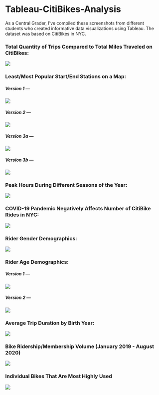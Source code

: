 # Tableau-CitiBikes-Analysis

As a Central Grader, I've compiled these screenshots from different students who created informative data visualizations using Tableau. The dataset was based on CitiBikes in NYC.

### Total Quantity of Trips Compared to Total Miles Traveled on CitiBikes:
![](https://ryan.zernach.com/wp-content/uploads/Screen-Shot-2020-09-22-at-1.36.17-PM.png)

### Least/Most Popular Start/End Stations on a Map:

##### Version 1 —
![](https://ryan.zernach.com/wp-content/uploads/Screen-Shot-2020-09-22-at-12.26.01-PM.png)

##### Version 2 —
![](https://ryan.zernach.com/wp-content/uploads/Screen-Shot-2020-09-22-at-1.33.03-PM.png)

##### Version 3a —
![](https://ryan.zernach.com/wp-content/uploads/Screen-Shot-2020-10-06-at-10.26.35-AM.png)

##### Version 3b —
![](https://ryan.zernach.com/wp-content/uploads/Screen-Shot-2020-10-06-at-10.26.45-AM.png)

### Peak Hours During Different Seasons of the Year:
![](https://ryan.zernach.com/wp-content/uploads/Screen-Shot-2020-09-22-at-1.34.20-PM.png)

### COVID-19 Pandemic Negatively Affects Number of CitiBike Rides in NYC:
![](https://ryan.zernach.com/wp-content/uploads/Screen-Shot-2020-09-23-at-11.02.56-AM.png)

### Rider Gender Demographics:
![](https://ryan.zernach.com/wp-content/uploads/Screen-Shot-2020-09-22-at-12.50.20-PM.png)

### Rider Age Demographics:

##### Version 1 —
![](https://ryan.zernach.com/wp-content/uploads/Screen-Shot-2020-09-22-at-12.26.58-PM.png)

##### Version 2 —
![](https://ryan.zernach.com/wp-content/uploads/Screen-Shot-2020-09-22-at-9.10.24-PM.png)

### Average Trip Duration by Birth Year:
![](https://ryan.zernach.com/wp-content/uploads/Screen-Shot-2020-09-20-at-4.06.28-PM.png)

### Bike Ridership/Membership Volume (January 2019 - August 2020)
![](https://ryan.zernach.com/wp-content/uploads/Screen-Shot-2020-09-22-at-12.21.17-PM.png)

### Individual Bikes That Are Most Highly Used
![](https://ryan.zernach.com/wp-content/uploads/Screen-Shot-2020-10-06-at-10.46.00-AM.png)